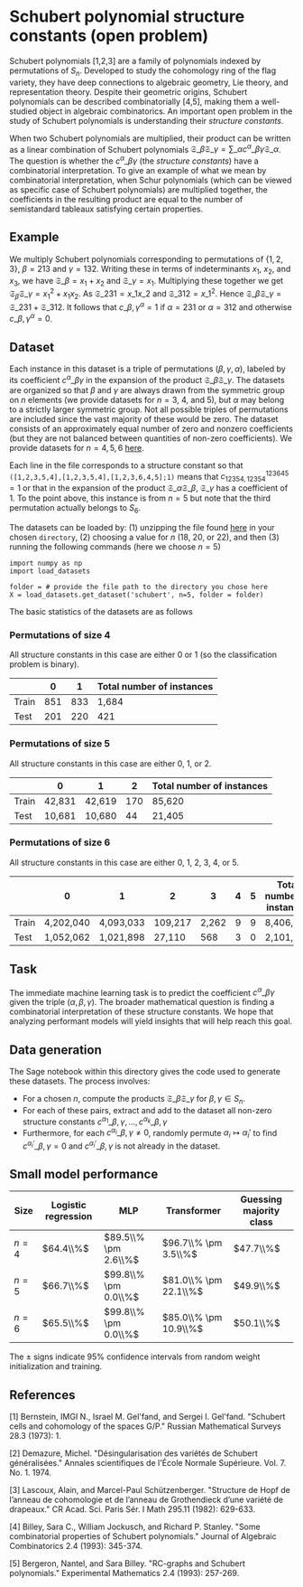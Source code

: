 # Schubert polynomial structure constants (open problem)

Schubert polynomials \[1,2,3\] are a family of polynomials indexed by permutations of $S_n$. Developed to study the cohomology ring of the flag variety, they have deep connections to algebraic geometry, Lie theory, and representation theory. Despite their geometric origins, Schubert polynomials can be described combinatorially \[4,5\], making them a well-studied object in algebraic combinatorics. An important open problem in the study of Schubert polynomials is understanding their *structure constants*. 

When two Schubert polynomials are multiplied, their product can be written as a linear combination of Schubert polynomials
$\mathfrak{S}\_{\beta} \mathfrak{S}\_{\gamma} = \sum\_{\alpha} c^{\alpha}\_{\beta \gamma} \mathfrak{S}\_{\alpha}$.
The question is whether the $c^{\alpha}\_{\beta \gamma}$ (the *structure constants*) have a combinatorial interpretation. To give an example of what we mean by combinatorial interpretation, when Schur polynomials (which can be viewed as specific case of Schubert polynomials) are multiplied together, the coefficients in the resulting product are equal to the number of semistandard tableaux satisfying certain properties.

## Example

We multiply Schubert polynomials corresponding to permutations of $\{1,2,3\}$, $\beta = 2 1 3$ and $\gamma = 1 3 2$. Writing these in terms of indeterminants $x_1$, $x_2$, and $x_3$, we have $\mathfrak{S}\_{\beta} = x_1 + x_2$ and $\mathfrak{S}\_{\gamma} = x_1$. Multiplying these together we get
$\mathfrak{S}_{\beta}\mathfrak{S}\_{\gamma} = x_1^2 + x_1x_2$. As $\mathfrak{S}\_{2 3 1} = x\_1x\_2$ and $\mathfrak{S}\_{3 1 2} = x\_1^2$. Hence $\mathfrak{S}\_{\beta}\mathfrak{S}\_{\gamma} = \mathfrak{S}\_{2 3 1} + \mathfrak{S}\_{3 1 2}$. It follows that $c\_{\beta,\gamma}^{\alpha} = 1$ if $\alpha = 2 3 1$ or $\alpha = 3 1 2$ and otherwise $c\_{\beta,\gamma}^{\alpha} = 0$.

## Dataset 
Each instance in this dataset is a triple of permutations $(\beta, \gamma, \alpha)$, labeled by its coefficient $c^{\alpha}\_{\beta \gamma}$ in the expansion of the product $\mathfrak{S}\_{\beta} \mathfrak{S}\_{\gamma}$. The datasets are organized so that $\beta$ and $\gamma$ are always drawn from the symmetric group on $n$ elements (we provide datasets for $n = 3$, $4$, and $5$), but $\alpha$ may belong to a strictly larger symmetric group. Not all possible triples of permutations are included since the vast majority of these would be zero. The dataset consists of an approximately equal number of zero and nonzero coefficients (but they are not balanced between quantities of non-zero coefficients). We provide datasets for $n = 4, 5, 6$ [here](https://drive.google.com/file/d/15bERRWWue-3gKSir3hVhfejNTeZJgsl9/view?usp=sharing). 

Each line in the file corresponds to a structure constant so that 
`([1,2,3,5,4],[1,2,3,5,4],[1,2,3,6,4,5];1)`
means that $c^{1 2 3 6 4 5}_{1 2 3 5 4,1 2 3 5 4} = 1$ or that in the expansion of the product $\mathfrak{S}\_{\alpha} \mathfrak{S}\_{\beta}$, $\mathfrak{S}\_{\gamma}$ has a coefficient of 1. To the point above, this instance is from $n = 5$ but note that the third permutation actually belongs to $S_6$. 

The datasets can be loaded by: (1) unzipping the file found [here](https://drive.google.com/file/d/15bERRWWue-3gKSir3hVhfejNTeZJgsl9/view?usp=sharing) in your chosen `directory`, (2) choosing a value for $n$ (18, 20, or 22), and then (3) running the following commands (here we choose $n = 5$)

```
import numpy as np
import load_datasets 

folder = # provide the file path to the directory you chose here
X = load_datasets.get_dataset('schubert', n=5, folder = folder)
```

The basic statistics of the datasets are as follows

### Permutations of size $4$

All structure constants in this case are either 0 or 1 (so the classification problem is binary). 

|  | 0 | 1 | Total number of instances | 
|----------|----------|----------|----------|
| Train | 851 | 833 | 1,684 |
| Test  | 201 | 220 | 421 |

### Permutations of size $5$

All structure constants in this case are either 0, 1, or 2. 

|  | 0 | 1 | 2 |  Total number of instances | 
|----------|----------|----------|----------|----------|
| Train | 42,831 | 42,619 | 170 | 85,620 |
| Test  | 10,681 | 10,680 | 44 | 21,405 |

### Permutations of size $6$

All structure constants in this case are either 0, 1, 2, 3, 4, or 5. 

|  | 0 | 1 | 2 | 3 | 4 | 5 |  Total number of instances | 
|----------|----------|----------|----------|----------|----------|----------|----------|
| Train | 4,202,040 | 4,093,033 | 109,217 | 2,262 | 9 | 9 | 8,406,564 |
| Test  | 1,052,062 | 1,021,898 | 27,110 | 568 | 3 | 0 | 2,101,641 |

## Task 

The immediate machine learning task is to predict the coefficient $c^{\alpha}\_{\beta \gamma}$ given the triple $(\alpha,\beta,\gamma)$. The broader mathematical question is finding a combinatorial interpretation of these structure constants. We hope that analyzing performant models will yield insights that will help reach this goal.

## Data generation

The Sage notebook within this directory gives the code used to generate these datasets. The process involves:

- For a chosen $n$, compute the products $\mathfrak{S}\_{\beta} \mathfrak{S}\_{\gamma}$ for $\beta,\gamma \in S_n$.
- For each of these pairs, extract and add to the dataset all non-zero structure constants $c^{\alpha_1}\_{\beta,\gamma}, \dots, c^{\alpha_k}\_{\beta,\gamma}$
- Furthermore, for each $c^{\alpha_i}\_{\beta,\gamma} \neq 0$, randomly permute $\alpha_i \mapsto \alpha_i'$ to find $c^{\alpha_i'}\_{\beta,\gamma} = 0$ and $c^{\alpha_i'}\_{\beta,\gamma}$ is not already in the dataset.

## Small model performance

| Size | Logistic regression | MLP | Transformer | Guessing majority class | 
|----------|----------|-----------|------------|------------|
| $n= 4$ | $64.4\\%$ | $89.5\\% \pm 2.6\\%$ | $96.7\\% \pm 3.5\\%$| $47.7\\%$ |
| $n= 5$ | $66.7\\%$ | $99.8\\% \pm 0.0\\%$ | $81.0\\% \pm 22.1\\%$| $49.9\\%$ |
| $n= 6$ | $65.5\\%$ | $99.8\\% \pm 0.0\\%$ | $85.0\\% \pm 10.9\\%$| $50.1\\%$ |

The $\pm$ signs indicate 95% confidence intervals from random weight initialization and training.

## References

\[1\] Bernstein, IMGI N., Israel M. Gel'fand, and Sergei I. Gel'fand. "Schubert cells and cohomology of the spaces G/P." Russian Mathematical Surveys 28.3 (1973): 1.

\[2\] Demazure, Michel. "Désingularisation des variétés de Schubert généralisées." Annales scientifiques de l'École Normale Supérieure. Vol. 7. No. 1. 1974.

\[3\] Lascoux, Alain, and Marcel-Paul Schützenberger. "Structure de Hopf de l’anneau de cohomologie et de l’anneau de Grothendieck d’une variété de drapeaux." CR Acad. Sci. Paris Sér. I Math 295.11 (1982): 629-633.

\[4\] Billey, Sara C., William Jockusch, and Richard P. Stanley. "Some combinatorial properties of Schubert polynomials." Journal of Algebraic Combinatorics 2.4 (1993): 345-374.

\[5\] Bergeron, Nantel, and Sara Billey. "RC-graphs and Schubert polynomials." Experimental Mathematics 2.4 (1993): 257-269.
